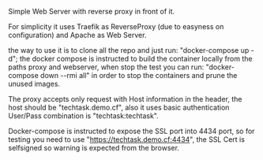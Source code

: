 Simple Web Server with reverse proxy in front of it.

For simplicity it uses Traefik as ReverseProxy (due to easyness on configuration) and Apache as Web Server.

the way to use it is to clone all the repo and just run: "docker-compose up -d"; the docker compose is instructed to build the container locally from the paths proxy and webserver, when stop the test you can run: "docker-compose down --rmi all" in order to stop the containers and prune the unused images.

The proxy accepts only request with Host information in the header, the host should be "techtask.demo.cf", also it uses basic authentication User/Pass combination is "techtask:techtask".

Docker-compose is instructed to expose the SSL port into 4434 port, so for testing you need to use "https://techtask.demo.cf:4434", the SSL Cert is selfsigned so warning is expected from the browser.
